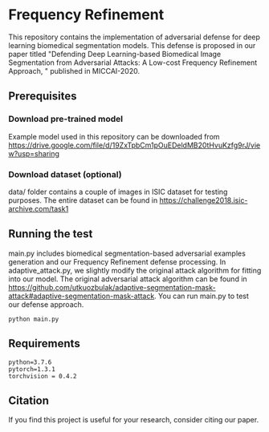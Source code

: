 # Frequency Refinement 

This repository contains the implementation of adversarial defense for deep learning biomedical segmentation models. This defense is proposed in our paper titled "Defending Deep Learning-based Biomedical Image Segmentation from Adversarial Attacks: A Low-cost Frequency Refinement Approach, " published in MICCAI-2020.

## Prerequisites
### Download pre-trained model 
Example model used in this repository can be downloaded from https://drive.google.com/file/d/19ZxTpbCm1pOuEDeldMB20tHvuKzfg9rJ/view?usp=sharing
### Download dataset (optional)
data/ folder contains a couple of images in ISIC dataset for testing purposes. The entire dataset can be found in https://challenge2018.isic-archive.com/task1

## Running the test
main.py includes biomedical segmentation-based adversarial examples generation and our Frequency Refinement defense processing. In adaptive_attack.py, we slightly modify the original attack algorithm for fitting into our model. The original adversarial attack algorithm can be found in https://github.com/utkuozbulak/adaptive-segmentation-mask-attack#adaptive-segmentation-mask-attack.
You can run main.py to test our defense approach.
```
python main.py
```
## Requirements
```
python=3.7.6
pytorch=1.3.1
torchvision = 0.4.2
```

## Citation
If you find this project is useful for your research, consider citing our paper. 
